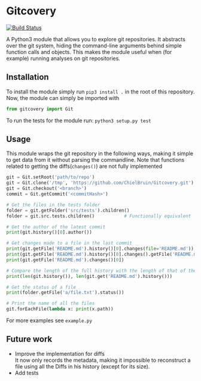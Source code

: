 # Gitcovery
[![Build Status](https://travis-ci.org/ChielBruin/Gitcovery.svg?branch=master)](https://travis-ci.org/ChielBruin/Gitcovery)

A Python3 module that allows you to explore git repositories. It abstracts over the git system, hiding the command-line arguments behind simple function calls and objects. This makes the module useful when (for example) running analyses on git repositories.

## Installation
To install the module simply run `pip3 install .` in the root of this repository.  
Now, the module can simply be imported with 
``` python
from gitcovery import Git
```
To run the tests for the module run: `python3 setup.py test`

## Usage
This module wraps the git repository in the following ways, making it simple to get data from it without parsing the commandline. Note that functions related to getting the diffs(`changes()`) are not fully implemented

```python
git = Git.setRoot('path/to/repo')                                       # Select local dir
git = Git.clone('/tmp', 'https://github.com/ChielBruin/Gitcovery.git')  # Clone and select remote dir
git = Git.checkout('<branch>')
commit = Git.getCommit('<commitHash>')

# Get the files in the tests folder
folder = git.getFolder('src/tests').children()
folder = git.src.tests.children()           # Functionally equivalent

# Get the author of the latest commit
print(git.history()[0].author())

# Get changes made to a file in the last commit
print(git.getFile('README.md').history()[0].changes(file='README.md'))
print(git.getFile('README.md').history()[0].changes().getFile('README.md'))
print(git.getFile('README.md').changes()[0])

# Compare the length of the full history with the length of that of the 'README.md' file
print(len(git.history()), len(git.get('README.md').history()))

# Get the status of a file
print(folder.getFile('a/file.txt').status())

# Print the name of all the files
git.forEachFile(lambda x: print(x.path))
```

For more examples see `example.py`

## Future work
- Improve the implementation for diffs  
  It now only records the metadata, making it impossible to reconstruct a file using all the Diffs in his history (except for its size).
- Add tests
